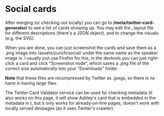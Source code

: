 # Social cards

After merging (or checking out locally) you can go to **<url>/meta/twitter-card-generator/** to see a list of cards showing up. You may edit the _layout file for different descriptions (there's a JSON object), and to change the visuals (e.g. the SVG). 

When you are done, you can just screenshot the cards and save them as a .png image into /assets/zurich/social/ under the same name as the speaker image is. I usually just use Firefox for this, in the devtools you can just right-click a card and click "Screenshot node", which saves a .png file of the correct size automatically into your "Downloads" folder.

**Note** that these files are recompressed by Twitter as .jpegs, so there is no harm in having large files.

The Twitter Card Validator service can be used for checking metadata (it also works on this page, it will show Ashley's card that is embedded in the metadata in <head>), but it only works for already-on-line pages, doesn't work with locally served devpages (as it uses Twitter's crawler). 
